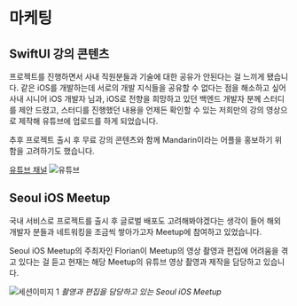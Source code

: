 # 마케팅

## SwiftUI 강의 콘텐츠
프로젝트를 진행하면서 사내 직원분들과 기술에 대한 공유가 안된다는 걸 느끼게 됐습니다.
같은 iOS를 개발하는데 서로의 개발 지식들을 공유할 수 없다는 점을 해소하고 싶어 
사내 시니어 iOS 개발자 님과, iOS로 전향을 희망하고 있던 백엔드 개발자 분께 스터디를 제안 드렸고, 
스터디를 진행했던 내용을 언제든 확인할 수 있는 저희만의 강의 영상으로 제작해 유튜브에 
업로드를 하게 되었습니다.

추후 프로젝트 출시 후 무료 강의 콘텐츠와 함께 Mandarin이라는 어플을 홍보하기 위함을 고려하기도 했습니다.

[유튜브 채널](https://www.youtube.com/channel/UCDu6yjwSyDRePL-4yDBnv0Q)
![유튜브](https://github.com/woozoobro/About_Mandarin/assets/99154211/1729d00b-34bb-4ac1-b05e-b1c48ef99d8f)


## Seoul iOS Meetup

국내 서비스로 프로젝트를 출시 후 글로벌 배포도 고려해봐야겠다는 생각이 들어
해외 개발자 분들과 네트워킹을 조금씩 쌓아가고자 Meetup에 참여하고 있었습니다.

Seoul iOS Meetup의 주최자인 Florian이 Meetup의 영상 촬영과 편집에 어려움을 겪고 있다는 걸
듣고 현재는 해당 Meetup의 유튜브 영상 촬영과 제작을 담당하고 있습니다.

![세션이미지 1](https://github.com/woozoobro/About_Mandarin/assets/99154211/4c6f3a83-b650-43f2-8821-a166e6451366)
*촬영과 편집을 담당하고 있는 Seoul iOS Meetup*

